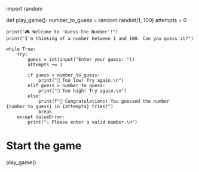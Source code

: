 
import random

def play_game():
    number_to_guess = random.randint(1, 100)
    attempts = 0

    print("🎮 Welcome to 'Guess the Number'!")
    print("I'm thinking of a number between 1 and 100. Can you guess it?")

    while True:
        try:
            guess = int(input("Enter your guess: "))
            attempts += 1

            if guess < number_to_guess:
                print("🔻 Too low! Try again.\n")
            elif guess > number_to_guess:
                print("🔺 Too high! Try again.\n")
            else:
                print(f"🎉 Congratulations! You guessed the number {number_to_guess} in {attempts} tries!")
                break
        except ValueError:
            print("⚠️ Please enter a valid number.\n")

# Start the game
play_game()




